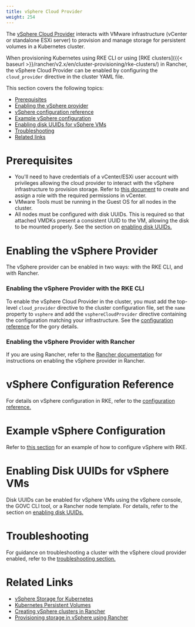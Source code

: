 ```yaml
---
title: vSphere Cloud Provider
weight: 254
---
```


The [vSphere Cloud Provider](https://vmware.github.io/vsphere-storage-for-kubernetes/documentation/) interacts with VMware infrastructure (vCenter or standalone ESXi server) to provision and manage storage for persistent volumes in a Kubernetes cluster.

When provisioning Kubernetes using RKE CLI or using [RKE clusters]({{< baseurl >}}/rancher/v2.x/en/cluster-provisioning/rke-clusters/) in Rancher, the vSphere Cloud Provider can be enabled by configuring the `cloud_provider` directive in the cluster YAML file.

This section covers the following topics:

- [Prerequisites](#prerequisites)
- [Enabling the vSphere provider](#enabling-the-vsphere-provider)
- [vSphere configuration reference](#vsphere-configuration-reference)
- [Example vSphere configuration](#example-vsphere-configuration)
- [Enabling disk UUIDs for vSphere VMs](#enabling-disk-uuids-for-vsphere-vms)
- [Troubleshooting](#troubleshooting)
- [Related links](#related-links)

# Prerequisites

- You'll need to have credentials of a vCenter/ESXi user account with privileges allowing the cloud provider to interact with the vSphere infrastructure to provision storage. Refer to [this document](https://vmware.github.io/vsphere-storage-for-kubernetes/documentation/vcp-roles.html) to create and assign a role with the required permissions in vCenter.
- VMware Tools must be running in the Guest OS for all nodes in the cluster.
- All nodes must be configured with disk UUIDs. This is required so that attached VMDKs present a consistent UUID to the VM, allowing the disk to be mounted properly. See the section on [enabling disk UUIDs.]({{<baseurl>}}/rke/latest/en/config-options/cloud-providers/vsphere/enabling-uuid)

# Enabling the vSphere Provider

The vSphere provider can be enabled in two ways: with the RKE CLI, and with Rancher.

### Enabling the vSphere Provider with the RKE CLI

To enable the vSphere Cloud Provider in the cluster, you must add the top-level `cloud_provider` directive to the cluster configuration file, set the `name` property to `vsphere` and add the `vsphereCloudProvider` directive containing the configuration matching your infrastructure. See the [configuration reference]({{<baseurl>}}/rke/latest/en/config-options/cloud-providers/vsphere/config-reference) for the gory details.

### Enabling the vSphere Provider with Rancher

If you are using Rancher, refer to the [Rancher documentation]({{<baseurl>}}/rancher/v2.x/en/cluster-provisioning/rke-clusters/node-pools/vsphere/#enabling-the-vsphere-provider-in-rancher) for instructions on enabling the vSphere provider in Rancher.

# vSphere Configuration Reference

For details on vSphere configuration in RKE, refer to the [configuration reference.]({{<baseurl>}}/rke/latest/en/config-options/cloud-providers/vsphere/config-reference)

# Example vSphere Configuration

Refer to [this section]({{<baseurl>}}/rke/latest/en/config-options/cloud-providers/vsphere/config-example) for an example of how to configure vSphere with RKE.

# Enabling Disk UUIDs for vSphere VMs

Disk UUIDs can be enabled for vSphere VMs using the vSphere console, the GOVC CLI tool, or a Rancher node template. For details, refer to the section on [enabling disk UUIDs.]({{<baseurl>}}/rke/latest/en/config-options/cloud-providers/vsphere/enabling-uuid)

# Troubleshooting

For guidance on troubleshooting a cluster with the vSphere cloud provider enabled, refer to the [troubleshooting section.]({{<baseurl>}}/rke/latest/en/config-options/cloud-providers/vsphere/troubleshooting)

# Related Links

- [vSphere Storage for Kubernetes](https://vmware.github.io/vsphere-storage-for-kubernetes/documentation/)
- [Kubernetes Persistent Volumes](https://kubernetes.io/docs/concepts/storage/persistent-volumes/)
- [Creating vSphere clusters in Rancher]({{<baseurl>}}/rancher/v2.x/en/cluster-provisioning/rke-clusters/node-pools/vsphere)
- [Provisioning storage in vSphere using Rancher]({{<baseurl>}}/rancher/v2.x/en/cluster-admin/volumes-and-storage/examples/vsphere)
